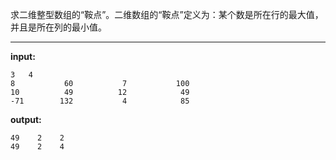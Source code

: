 求二维整型数组的&ldquo;鞍点&rdquo;。二维数组的&ldquo;鞍点&rdquo;定义为：某个数是所在行的最大值，并且是所在列的最小值。
****
**input:**
```
3   4
8           60           7           100
10          49          12            49
-71        132           4            85
```
**output:**
```
49    2    2
49    2    4
```